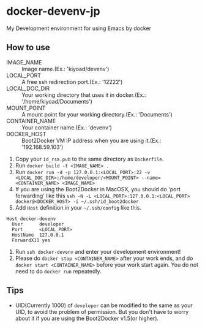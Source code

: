# docker-devenv-jp
My Development environment for using Emacs by docker

## How to use

<dl>
<dt>IMAGE_NAME</dt>
<dd>Image name.(Ex.: 'kiyoad/devenv')</dd>

<dt>LOCAL_PORT</dt>
<dd>A free ssh redirection port.(Ex.: '12222')</dd>

<dt>LOCAL_DOC_DIR</dt>
<dd>Your working directory that uses it in docker.(Ex.: '/home/kiyoad/Documents')</dd>

<dt>MOUNT_POINT</dt>
<dd>A mount point for your working directory.(Ex.: 'Documents')</dd>

<dt>CONTAINER_NAME</dt>
<dd>Your container name.(Ex.: 'devenv')</dd>

<dt>DOCKER_HOST</dt>
<dd>Boot2Docker VM IP address when you are using it.(Ex.: '192.168.59.103')</dd>

</dl>

1. Copy your `id_rsa.pub` to the same directory as `Dockerfile`.
1. Run `docker build -t <IMAGE_NAME> .`
1. Run `docker run -d -p 127.0.0.1:<LOCAL_PORT>:22 -v <LOCAL_DOC_DIR>:/home/developer/<MOUNT_POINT> --name=<CONTAINER_NAME> <IMAGE_NAME>`
1. If you are using the Boot2Docker in MacOSX, you should do 'port forwarding' like this `ssh -N -L <LOCAL_PORT>:127.0.0.1:<LOCAL_PORT> docker@<DOCKER_HOST> -i ~/.ssh/id_boot2docker`
1. Add `Host` definition in your `~/.ssh/config` like this.

```
Host docker-devenv
  User      developer
  Port      <LOCAL_PORT>
  HostName  127.0.0.1
  ForwardX11 yes
```

1. Run `ssh docker-devenv` and enter your development environment!
1. Please do `docker stop <CONTAINER_NAME>` after your work ends, and do `docker start <CONTAINER_NAME>` before your work start again. You do not need to do `docker run` repeatedly.

## Tips

* UID(Currently 1000) of `developer` can be modified to the same as your UID, to avoid the problem of permission. But you don't have to worry about it if you are using the Boot2Docker v1.5(or higher).
